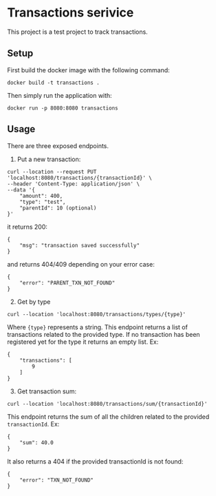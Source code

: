 # Transactions serivice

This project is a test project to track transactions.

## Setup

First build the docker image with the following command:
```
docker build -t transactions .
```
Then simply run the application with:
```
docker run -p 8080:8080 transactions
```
## Usage

There are three exposed endpoints. 

1. Put a new transaction:
```
curl --location --request PUT 'localhost:8080/transactions/{transactionId}' \
--header 'Content-Type: application/json' \
--data '{
    "amount": 400,
    "type": "test",
    "parentId": 10 (optional)
}'
```
it returns 200:
```
{
    "msg": "transaction saved successfully"
}
```

and returns 404/409 depending on your error case:
```
{
    "error": "PARENT_TXN_NOT_FOUND"
}
```

2. Get by type
```
curl --location 'localhost:8080/transactions/types/{type}'
```
Where `{type}` represents a string. This endpoint returns a list of transactions related to the provided type. If no transaction has been registered yet for the type it returns an empty list.
Ex:
```
{
    "transactions": [
        9
    ]
}
```

3. Get transaction sum:
```
curl --location 'localhost:8080/transactions/sum/{transactionId}'
```
This endpoint returns the sum of all the children related to the provided `transactionId`.
Ex:
```
{
    "sum": 40.0
}
```
It also returns a 404 if the provided transactionId is not found:
```
{
    "error": "TXN_NOT_FOUND"
}
```
